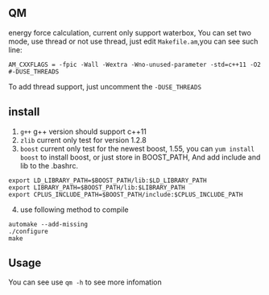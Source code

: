 QM
----------------
energy force calculation, current only support waterbox, You can set two mode,
use thread or not use thread, just edit `Makefile.am`,you can see such line:

```
AM_CXXFLAGS = -fpic -Wall -Wextra -Wno-unused-parameter -std=c++11 -O2 #-DUSE_THREADS
```
To add thread support, just uncomment the `-DUSE_THREADS`

install
----------------
1. `g++` g++ version should support c++11
2. `zlib` current only test for version 1.2.8
3. `boost` current only test for the newest boost, 1.55, you can `yum install boost` to install boost,
or just store in BOOST_PATH, And add include and lib to the .bashrc.
```
export LD_LIBRARY_PATH=$BOOST_PATH/lib:$LD_LIBRARY_PATH
export LIBRARY_PATH=$BOOST_PATH/lib:$LIBRARY_PATH
export CPLUS_INCLUDE_PATH=$BOOST_PATH/include:$CPLUS_INCLUDE_PATH
```

4. use following method to compile
```
automake --add-missing
./configure
make
```

Usage
----------------
You can see use `qm -h` to see more infomation
